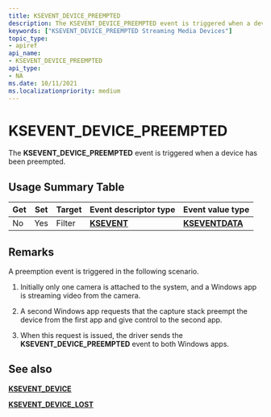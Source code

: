 ```yaml
---
title: KSEVENT_DEVICE_PREEMPTED
description: The KSEVENT_DEVICE_PREEMPTED event is triggered when a device has been preempted.
keywords: ["KSEVENT_DEVICE_PREEMPTED Streaming Media Devices"]
topic_type:
- apiref
api_name:
- KSEVENT_DEVICE_PREEMPTED
api_type:
- NA
ms.date: 10/11/2021
ms.localizationpriority: medium
---
```


# KSEVENT_DEVICE_PREEMPTED

The **KSEVENT_DEVICE_PREEMPTED** event is triggered when a device has been preempted.

## Usage Summary Table

| Get | Set | Target | Event descriptor type | Event value type |
|--|--|--|--|--|
| No | Yes | Filter | [**KSEVENT**](/windows-hardware/drivers/stream/ksevent-structure) | [**KSEVENTDATA**](/windows-hardware/drivers/ddi/ks/ns-ks-kseventdata) |

## Remarks

A preemption event is triggered in the following scenario.

1. Initially only one camera is attached to the system, and a Windows app is streaming video from the camera.

1. A second Windows app requests that the capture stack preempt the device from the first app and give control to the second app.

1. When this request is issued, the driver sends the **KSEVENT_DEVICE_PREEMPTED** event to both Windows apps.

## See also

[**KSEVENT_DEVICE**](/windows-hardware/drivers/ddi/ks/ne-ks-ksevent_device)

[**KSEVENT_DEVICE_LOST**](ksevent-device-lost.md)

